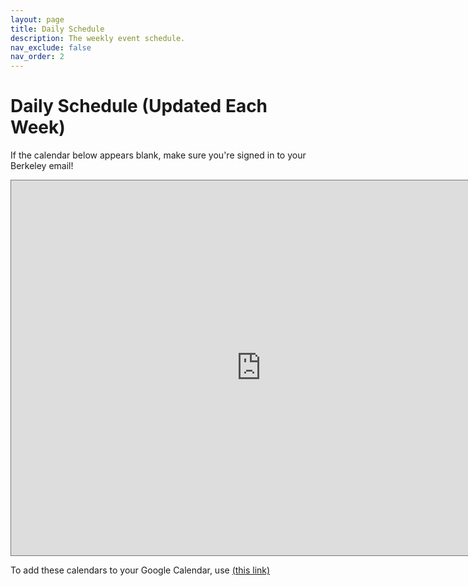 ```yaml
---
layout: page
title: Daily Schedule
description: The weekly event schedule.
nav_exclude: false
nav_order: 2
---
```


# Daily Schedule (Updated Each Week)

If the calendar below appears blank, make sure you're signed in to your Berkeley email!

<iframe src="https://calendar.google.com/calendar/embed?height=600&wkst=1&ctz=America%2FLos_Angeles&bgcolor=%23ffffff&title=CS10%20Su24%20Schedule&mode=WEEK&src=Y182NzFhMzJkNGQ4MDllNzRkYmQwZDM1MTIwOGU0YWUzNzFlMzdiMzIxOTIwMTFkZmRiNjE5ZTllZTExYmI1MTFkQGdyb3VwLmNhbGVuZGFyLmdvb2dsZS5jb20&src=Y185MjQ1ZTljZWI4MzAzOTkxYzcwYTAwZDkxYmYwOWQxNzgzMDY0YWZmMzZkYjFhZDZmYTYzODNkZjE2ODhjMTY2QGdyb3VwLmNhbGVuZGFyLmdvb2dsZS5jb20&src=Y19lZWU5OWExZDRiYzA1OWY4ZDlkYzQxZWNhMDI3ZTlhODBhN2M0YjgzMzEyYWFjYmQxNzdjMTI4Njc3NjI0OGQzQGdyb3VwLmNhbGVuZGFyLmdvb2dsZS5jb20&src=Y19jOTE4MDg2ODgzNmVjZjhlZTc0MDAyODNkZTY0YzIwOGVkMzMzZmU0Yjg4YzgyYzllMmYyNzg2NTE5YzJlNTM4QGdyb3VwLmNhbGVuZGFyLmdvb2dsZS5jb20&src=Y184YzBjMmQwMjA3OTUzZjZkNjA1YWVlM2Y4ODUyNzE5NmMyYjc5ZGIwOThlZjlkNDIyZTM2ZWI1ZTczMjI1NGYzQGdyb3VwLmNhbGVuZGFyLmdvb2dsZS5jb20&src=ZW4udXNhI2hvbGlkYXlAZ3JvdXAudi5jYWxlbmRhci5nb29nbGUuY29t&color=%23F6BF26&color=%233F51B5&color=%23F09300&color=%233F51B5&color=%23A79B8E&color=%230B8043" style="border:solid 1px #777" width="800" height="600" frameborder="0" scrolling="no"></iframe>

To add these calendars to your Google Calendar, use <a href="https://calendar.google.com/calendar/u/0/r?cid=c_671a32d4d809e74dbd0d351208e4ae371e37b32192011dfdb619e9ee11bb511d@group.calendar.google.com&cid=c_9245e9ceb8303991c70a00d91bf09d1783064aff36db1ad6fa6383df1688c166@group.calendar.google.com&cid=c_eee99a1d4bc059f8d9dc41eca027e9a80a7c4b83312aacbd177c1286776248d3@group.calendar.google.com&cid=c_c9180868836ecf8ee7400283de64c208ed333fe4b88c82c9e2f2786519c2e538@group.calendar.google.com&cid=c_8c0c2d0207953f6d605aee3f88527196c2b79db098ef9d422e36eb5e732254f3@group.calendar.google.com">(this link)</a>